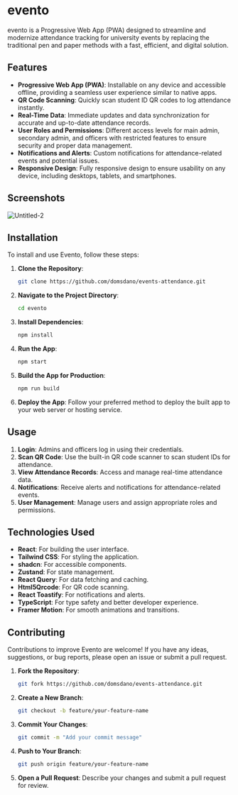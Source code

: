 # evento

evento is a Progressive Web App (PWA) designed to streamline and modernize attendance tracking for university events by replacing the traditional pen and paper methods with a fast, efficient, and digital solution.

## Features

- **Progressive Web App (PWA)**: Installable on any device and accessible offline, providing a seamless user experience similar to native apps.
- **QR Code Scanning**: Quickly scan student ID QR codes to log attendance instantly.
- **Real-Time Data**: Immediate updates and data synchronization for accurate and up-to-date attendance records.
- **User Roles and Permissions**: Different access levels for main admin, secondary admin, and officers with restricted features to ensure security and proper data management.
- **Notifications and Alerts**: Custom notifications for attendance-related events and potential issues.
- **Responsive Design**: Fully responsive design to ensure usability on any device, including desktops, tablets, and smartphones.

## Screenshots
![Untitled-2](https://github.com/user-attachments/assets/c56edd37-96a2-4ef9-ba52-424fba481635)

## Installation

To install and use Evento, follow these steps:

1. **Clone the Repository**:
    ```sh
    git clone https://github.com/domsdano/events-attendance.git
    ```

2. **Navigate to the Project Directory**:
    ```sh
    cd evento
    ```

3. **Install Dependencies**:
    ```sh
    npm install
    ```

4. **Run the App**:
    ```sh
    npm start
    ```

5. **Build the App for Production**:
    ```sh
    npm run build
    ```

6. **Deploy the App**: Follow your preferred method to deploy the built app to your web server or hosting service.

## Usage

1. **Login**: Admins and officers log in using their credentials.
2. **Scan QR Code**: Use the built-in QR code scanner to scan student IDs for attendance.
3. **View Attendance Records**: Access and manage real-time attendance data.
4. **Notifications**: Receive alerts and notifications for attendance-related events.
5. **User Management**: Manage users and assign appropriate roles and permissions.

## Technologies Used

- **React**: For building the user interface.
- **Tailwind CSS**: For styling the application.
- **shadcn**: For accessible components.
- **Zustand**: For state management.
- **React Query**: For data fetching and caching.
- **Html5Qrcode**: For QR code scanning.
- **React Toastify**: For notifications and alerts.
- **TypeScript**: For type safety and better developer experience.
- **Framer Motion**: For smooth animations and transitions.

## Contributing

Contributions to improve Evento are welcome! If you have any ideas, suggestions, or bug reports, please open an issue or submit a pull request.

1. **Fork the Repository**:
    ```sh
    git fork https://github.com/domsdano/events-attendance.git
    ```

2. **Create a New Branch**:
    ```sh
    git checkout -b feature/your-feature-name
    ```

3. **Commit Your Changes**:
    ```sh
    git commit -m "Add your commit message"
    ```

4. **Push to Your Branch**:
    ```sh
    git push origin feature/your-feature-name
    ```

5. **Open a Pull Request**: Describe your changes and submit a pull request for review.
